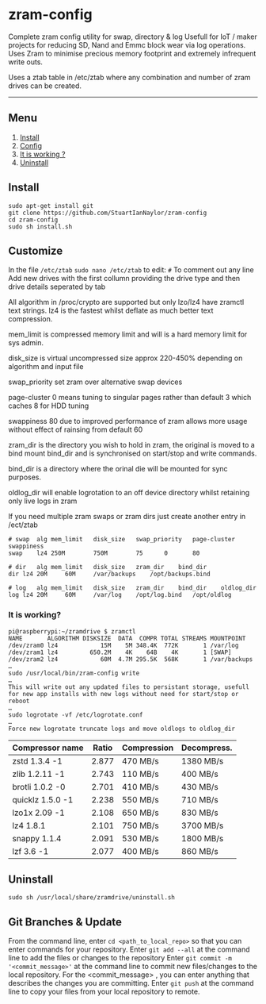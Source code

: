 # zram-config
Complete zram config utility for swap, directory &amp; log 
Usefull for IoT / maker projects for reducing SD, Nand and Emmc block wear via log operations.
Uses Zram to minimise precious memory footprint and extremely infrequent write outs.

Uses a ztab table in /etc/ztab where any combination and number of zram drives can be created.

_____
## Menu
1. [Install](#install)
2. [Config](#config)
3. [It is working ?](#it-is-working)
4. [Uninstall](#uninstall-)

## Install
    sudo apt-get install git
    git clone https://github.com/StuartIanNaylor/zram-config
    cd zram-config
    sudo sh install.sh
    

## Customize
In the file `/etc/ztab` `sudo nano /etc/ztab` to edit:
`#` To comment out any line
Add new drives with the first collumn providing the drive type and then drive details seperated by tab

All algorithm in /proc/crypto are supported but only lzo/lz4 have zramctl text strings.
lz4 is the fastest whilst deflate as much better text compression.

mem_limit is compressed memory limit and will is a hard memory limit for sys admin.

disk_size is virtual uncompressed size approx 220-450% depending on algorithm and input file

swap_priority set zram over alternative swap devices

page-cluster 0 means tuning to singular pages rather than default 3 which caches 8 for HDD tuning

swappiness 80 due to improved performance of zram allows more usage without effect of rainsing from default 60

zram_dir is the directory you wish to hold in zram, the original is moved to a bind mount bind_dir and is synchronised on start/stop and write commands.

bind_dir is a directory where the orinal die will be mounted for sync purposes.

oldlog_dir will enable logrotation to an off device directory whilst retaining only live logs in zram

If you need multiple zram swaps or zram dirs just create another entry in /ect/ztab
```
# swap	alg	mem_limit	disk_size	swap_priority	page-cluster	swappiness
swap	lz4	250M		750M		75		0		80

# dir	alg	mem_limit	disk_size	zram_dir	bind_dir
dir	lz4	20M		60M		/var/backups	/opt/backups.bind

# log	alg	mem_limit	disk_size	zram_dir	bind_dir	oldlog_dir
log	lz4	20M		60M		/var/log	/opt/log.bind	/opt/oldlog
```



### It is working?
```
pi@raspberrypi:~/zramdrive $ zramctl
NAME       ALGORITHM DISKSIZE  DATA  COMPR TOTAL STREAMS MOUNTPOINT
/dev/zram0 lz4            15M    5M 348.4K  772K       1 /var/log
/dev/zram1 lz4         650.2M    4K    64B    4K       1 [SWAP]
/dev/zram2 lz4            60M  4.7M 295.5K  568K       1 /var/backups
…
sudo /usr/local/bin/zram-config write
…
This will write out any updated files to persistant storage, usefull for new app installs with new logs without need for start/stop or reboot
…
sudo logrotate -vf /etc/logrotate.conf
…
Force new logrotate truncate logs and move oldlogs to oldlog_dir
```



| Compressor name	     | Ratio	| Compression | Decompress. |
|------------------------|----------|-------------|-------------|
|zstd 1.3.4 -1	         | 2.877	| 470 MB/s	  | 1380 MB/s   |
|zlib 1.2.11 -1	         | 2.743    | 110 MB/s    | 400 MB/s    |
|brotli 1.0.2 -0	     | 2.701	| 410 MB/s	  | 430 MB/s    |
|quicklz 1.5.0 -1	     | 2.238	| 550 MB/s	  | 710 MB/s    |
|lzo1x 2.09 -1	         | 2.108	| 650 MB/s	  | 830 MB/s    |
|lz4 1.8.1	             | 2.101    | 750 MB/s    | 3700 MB/s   |
|snappy 1.1.4	         | 2.091	| 530 MB/s	  | 1800 MB/s   |
|lzf 3.6 -1	             | 2.077	| 400 MB/s	  | 860 MB/s    |


## Uninstall
```
sudo sh /usr/local/share/zramdrive/uninstall.sh
```


## Git Branches & Update
From the command line, enter `cd <path_to_local_repo>` so that you can enter commands for your repository.
Enter `git add --all` at the command line to add the files or changes to the repository
Enter `git commit -m '<commit_message>'` at the command line to commit new files/changes to the local repository. For the <commit_message> , you can enter anything that describes the changes you are committing.
Enter `git push`  at the command line to copy your files from your local repository to remote.
